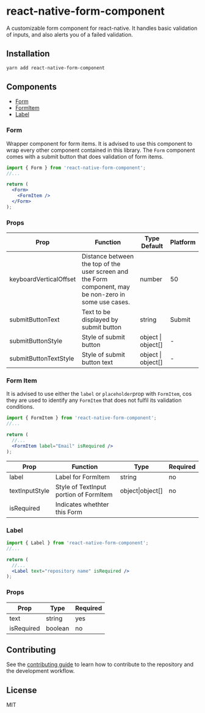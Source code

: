 # react-native-form-component

A customizable form component for react-native. It handles basic validation of inputs, and also alerts you of a failed validation.

## Installation

```sh
yarn add react-native-form-component
```

## Components

- [Form](#form)
- [FormItem](#form-item)
- [Label](#label)

### Form

Wrapper component for form items. It is advised to use this component to wrap every other component contained in this library. The `Form` component comes with a submit button that does validation of form items.

```jsx
import { Form } from 'react-native-form-component';
//...

return (
  <Form>
    <FormItem />
  </Form>
);
```

### Props

| Prop                   | Function                                                                                               | Type Default       | Platform |
| ---------------------- | ------------------------------------------------------------------------------------------------------ | ------------------ | -------- |
| keyboardVerticalOffset | Distance between the top of the user screen and the Form component, may be non-zero in some use cases. | number             | 50       | iOS |
| submitButtonText       | Text to be displayed by submit button                                                                  | string             | Submit   | All |
| submitButtonStyle      | Style of submit button                                                                                 | object \| object[] | -        | All |
| submitButtonTextStyle  | Style of submit button text                                                                            | object \| object[] | -        | All |

### Form Item

It is advised to use either the `label` or `placeholder`prop with `FormItem`, cos they are used to identify any `FormItem` that does not fulfil its validation conditions.

```jsx
import { FormItem } from 'react-native-form-component';
//...

return (
  //...
  <FormItem label="Email" isRequired />
);
```

| Prop           | Function                               | Type             | Required |
| -------------- | -------------------------------------- | ---------------- | -------- |
| label          | Label for FormItem                     | string           | no       |
| textInputStyle | Style of TextInput portion of FormItem | object\|object[] | no       |
| isRequired     | Indicates whethter this Form           |

### Label

```jsx
import { Label } from 'react-native-form-component';
//...

return (
  //...
  <Label text="repository name" isRequired />
);
```

### Props

| Prop       | Type    | Required |
| ---------- | ------- | -------- |
| text       | string  | yes      |
| isRequired | boolean | no       |

## Contributing

See the [contributing guide](CONTRIBUTING.md) to learn how to contribute to the repository and the development workflow.

## License

MIT

